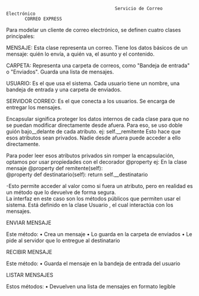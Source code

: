                                              Servicio de Correo Electrónico
           CORREO EXPRESS
                           
Para modelar un cliente de correo electrónico, se definen cuatro clases principales:



MENSAJE:
 Esta clase representa un correo. Tiene los datos básicos de un mensaje: quién lo envía, a quién va, el asunto y el contenido.


 
CARPETA:
 Representa una carpeta de correos, como "Bandeja de entrada" o "Enviados". Guarda una lista de mensajes.


 
USUARIO:
 Es el que usa el sistema. Cada usuario tiene un nombre, una bandeja de entrada y una carpeta de enviados.

 
SERVIDOR CORREO:
 Es el que conecta a los usuarios. Se encarga de entregar los mensajes.

 

Encapsular significa proteger los datos internos de cada clase para que no se puedan modificar directamente desde afuera. Para eso, se uso doble guión bajo__delante de cada atributo.
ej: self.__remitente
Esto hace que esos atributos sean privados. Nadie desde afuera puede acceder a ello directamente.

Para poder leer esos atributos privados sin romper la encapsulación, optamos por usar propiedades con el decorador @property
 ej: En la clase mensaje                                @property                                                   def remitente(self):                       
@property                                                   def destinatario(self):                                           return self.__destinatario

 -Esto permite acceder al valor como si fuera un atributo, pero en realidad es un método que lo devuelve de forma segura.                                 
La interfaz en este caso son los métodos públicos que permiten usar el sistema. Está definido en la clase Usuario , el cual interactúa con los mensajes.

ENVIAR MENSAJE


Este método:
• Crea un mensaje
• Lo guarda en la carpeta de enviados
• Le pide al servidor que lo entregue al destinatario

RECIBIR MENSAJE 


Este método:
• Guarda el mensaje en la bandeja de entrada del usuario

LISTAR MENSAJES 


Estos métodos:
• Devuelven una lista de mensajes en formato legible                                                 

